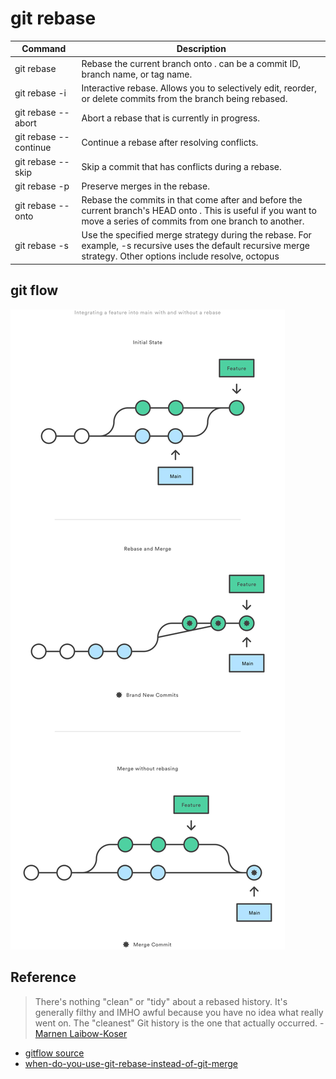# git rebase
| Command | Description |
|-|-|
| git rebase <base> | Rebase the current branch onto <base>. <base> can be a commit ID, branch name, or tag name. |
| git rebase -i <base> | Interactive rebase. Allows you to selectively edit, reorder, or delete commits from the branch being rebased. |
| git rebase --abort | Abort a rebase that is currently in progress.|
| git rebase --continue | Continue a rebase after resolving conflicts. |
| git rebase --skip | Skip a commit that has conflicts during a rebase. |
| git rebase -p | Preserve merges in the rebase. |
| git rebase --onto <newbase> <oldbase> <branch> | Rebase the commits in <branch> that come after <oldbase> and before the current branch's HEAD onto <newbase>. This is useful if you want to move a series of commits from one branch to another. |
| git rebase -s <strategy> | Use the specified merge strategy during the rebase. For example, -s recursive uses the default recursive merge strategy. Other options include resolve, octopus |

## git flow
![gitflow](/assets/rebase_gitflow.svg)

## Reference
>  There's nothing "clean" or "tidy" about a rebased history. It's generally filthy and IMHO awful because you have no idea what really went on. The "cleanest" Git history is the one that actually occurred. - [Marnen Laibow-Koser](https://stackoverflow.com/users/109011/marnen-laibow-koser)
- [gitflow source](https://www.atlassian.com/git/tutorials/merging-vs-rebasing)
- [when-do-you-use-git-rebase-instead-of-git-merge](https://stackoverflow.com/questions/804115/when-do-you-use-git-rebase-instead-of-git-merge)

